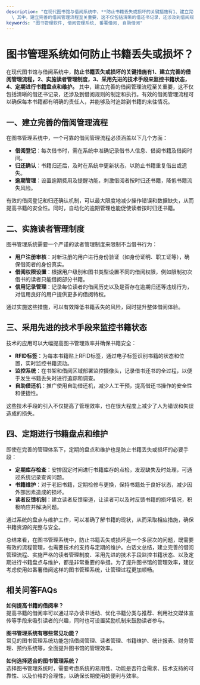 ```yaml
---
description: "在现代图书馆与借阅系统中，**防止书籍丢失或损坏的关键措施有1、建立完善的借阅管理流程，2、实施读者管理制度，3、采用先进的技术手段来监控书籍状态，4、定期进行书籍盘点和维护。**\
  \ 其中，建立完善的借阅管理流程至关重要，这不仅包括清晰的借还书记录，还涉及到借阅规则的制定和执行。有效的借阅管理流程可以确保每本书籍都有明确的责任人，并能够及时追踪到书籍的来往情况。"
keywords: "图书管理软件, 借阅管理系统, 番薯借阅, 自助借阅"
---
```

# 图书管理系统如何防止书籍丢失或损坏？

在现代图书馆与借阅系统中，**防止书籍丢失或损坏的关键措施有1、建立完善的借阅管理流程，2、实施读者管理制度，3、采用先进的技术手段来监控书籍状态，4、定期进行书籍盘点和维护。** 其中，建立完善的借阅管理流程至关重要，这不仅包括清晰的借还书记录，还涉及到借阅规则的制定和执行。有效的借阅管理流程可以确保每本书籍都有明确的责任人，并能够及时追踪到书籍的来往情况。

## 一、建立完善的借阅管理流程

在图书管理系统中，一个可靠的借阅管理流程必须涵盖以下几个方面：

- **借阅登记**：每次借书时，需在系统中准确记录借书人信息、借阅书籍及借阅时间。
- **归还确认**：书籍归还后，及时在系统中更新状态，以防止书籍重复借出或遗失。
- **逾期管理**：设置逾期费用及提醒功能，刺激借阅者按时归还书籍，降低书籍流失风险。

有效的借阅登记和归还确认机制，可以最大限度地减少操作错误和数据缺失，从而提高书籍的安全性。同时，自动化的逾期管理也能促使读者按时归还书籍。

## 二、实施读者管理制度

图书管理系统需要一个严谨的读者管理制度来限制不当借书行为：

- **用户注册审核**：对新注册的用户进行身份验证（如身份证明、职工证等），确保借阅者的身份真实。
- **借阅权限设置**：根据用户级别和图书类型设置不同的借阅权限，例如限制初次借书的读者只能借阅部分书籍。
- **信用记录管理**：记录每位读者的借阅历史以及是否存在逾期归还等违规行为，对信用良好的用户提供更多的借阅特权。

通过实施这些措施，可以有效降低书籍丢失的风险，同时提升整体借阅体验。

## 三、采用先进的技术手段来监控书籍状态

技术的应用可以大幅提高图书管理效率并确保书籍安全：

- **RFID标签**：为每本书籍贴上RFID标签，通过电子标签识别书籍的状态和位置，实时监控书籍流动。
- **监控系统**：在书架和借阅区域部署监控摄像头，记录借书还书的全过程，以便于发生书籍丢失时进行追踪和调查。
- **自助借还机**：推广使用自助借还机，减少人工干预，提高借还书操作的安全性和便捷性。

这些技术手段的引入不仅提高了管理效率，也在很大程度上减少了人为错误和失误造成的损失。

## 四、定期进行书籍盘点和维护

即使在完善的管理体系下，定期的盘点和维护也是防止书籍丢失或损坏的必要手段：

- **定期库存检查**：安排固定时间进行书籍库存的点检，发现缺失及时处理，可通过系统记录查询问题。
- **书籍维护**：对于老旧书籍，定期检修与更换，保持书籍处于良好状态，减少因外部因素造成的损坏。
- **读者反馈机制**：建立读者反馈渠道，让读者可以及时反馈书籍的损坏情况，积极响应并解决问题。

通过系统的盘点与维护工作，可以准确了解书籍的现状，从而采取相应措施，确保书籍资源的完整与安全。

总结来看，在图书管理系统中，防止书籍丢失或损坏是一个多层次的问题，既需要有效的流程管理，也需要技术的支持与定期的维护。白话文总结，建立完善的借阅管理流程、实施严格的读者管理制度、采用先进的技术手段监控书籍状态、以及定期进行书籍盘点与维护，都是非常重要的举措。为了提升图书馆的管理效率，建议考虑使用如番薯借阅这样的图书管理系统，让管理过程更加顺畅。

## 相关问答FAQs

**如何提高书籍的借阅率？**  
提高书籍的借阅率可以通过举办读书活动、优化书籍分类与推荐、利用社交媒体宣传等手段来吸引读者的兴趣，同时也可设置奖励机制来鼓励读者参与。

**图书管理系统有哪些常见功能？**  
常见的图书管理系统功能包括借阅管理、读者管理、书籍维护、统计报表、财务管理、预约系统等，全面提升图书馆的管理效率。

**如何选择适合的图书管理系统？**  
选择图书管理系统时，需要考虑系统的易用性、功能是否符合需求、技术支持的可靠性、以及价格的合理性，以确保长期使用的便利与效率。
